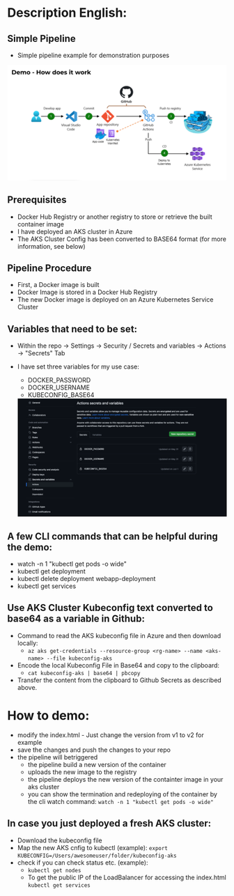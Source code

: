 # Description English:
## Simple Pipeline
* Simple pipeline example for demonstration purposes

<img src="media/github-simple-pipeline-demo-flow.png"/>

## Prerequisites
* Docker Hub Registry or another registry to store or retrieve the built container image
* I have deployed an AKS cluster in Azure
* The AKS Cluster Config has been converted to BASE64 format (for more information, see below)

## Pipeline Procedure
* First, a Docker image is built
* Docker Image is stored in a Docker Hub Registry
* The new Docker image is deployed on an Azure Kubernetes Service Cluster

## Variables that need to be set:
* Within the repo -> Settings -> Security / Secrets and variables -> Actions -> "Secrets" Tab
* I have set three variables for my use case:
  * DOCKER_PASSWORD
  * DOCKER_USERNAME
  * KUBECONFIG_BASE64
  
  <img src="media/simple-pipeline-secrets-vars.png"/>

## A few CLI commands that can be helpful during the demo:
* watch -n 1 "kubectl get pods -o wide"
* kubectl get deployment
* kubectl delete deployment webapp-deployment
* kubectl get services

## Use AKS Cluster Kubeconfig text converted to base64 as a variable in Github:
* Command to read the AKS kubeconfig file in Azure and then download locally:
  * ``` az aks get-credentials --resource-group <rg-name> --name <aks-name> --file kubeconfig-aks ```
* Encode the local Kubeconfig File in Base64 and copy to the clipboard:
  * ``` cat kubeconfig-aks | base64 | pbcopy ```
* Transfer the content from the clipboard to Github Secrets as described above.

# How to demo:
* modify the index.html - Just change the version from v1 to v2 for example
* save the changes and push the changes to your repo
* the pipeline will betriggered
  * the pipeline build a new version of the container
  * uploads the new image to the registry
  * the pipeline deploys the new version of the containter image in your aks cluster
  * you can show the termination and redeploying of the container by the cli watch command: ``` watch -n 1 "kubectl get pods -o wide" ```

## In case you just deployed a fresh AKS cluster:
* Download the kubeconfig file
* Map the new AKS cnfig to kubectl (example): ``` export KUBECONFIG=/Users/awesomeuser/folder/kubeconfig-aks ```
* check if you can check status etc. (example):
  * ``` kubectl get nodes ```
  * To get the public IP of the LoadBalancer for accessing the index.html ``` kubectl get services ```


